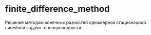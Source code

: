 # finite_difference_method
Решение методом конечных разностей одномерной стационарной линейной задачи теплопроводности
